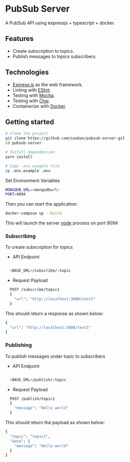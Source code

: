 # PubSub Server

A PubSub API using expressjs + typescript + docker.

## Features

- Create subscription to topics.
- Publish messages to topics subscribers.

## Technologies

- [Express.js](https://expressjs.com/) as the web framework.
- Linting with [ESlint](https://github.com/eslint/eslint/).
- Testing with [Mocha](https://mochajs.org/).
- Testing with [Chai](https://www.chaijs.com/).
- Containerize with [Docker](https://www.docker.com/).

## Getting started

```sh
# Clone the project
git clone https://github.com/sauban/pubsub-server.git
cd pubsub-server

# Install dependencies
yarn install

# Copy .env.example file
cp .env.example .env

```

Set Environment Variables

```sh
MONGODB_URL=<mongodburl>
PORT=9094
```

Then you can start the application:

```sh
docker-compose up --build
```

This will launch the server [node](https://nodejs.org/en/) process on port 9094

### Subscribing

To create subscription for topics

- API Endpoint

```sh

  <BASE_URL>/subscribe/:topic

```

- Request Payload

```sh
  POST /subscribe/topic1
  {
    "url": "http://localhost:3000/test1"
  }
```

This should return a response as shown below:

```sh
{
  "url": "http://localhost:3000/test1"
}
```

### Publishing

To publish messages under topic to subscribers

- API Endpoint

```sh

  <BASE_URL>/publish/:topic

```

- Request Payload

```sh
  POST /publish/topic1
  {
    "message": "Hello world"
  }
```

This should return the payload as shown below:

```sh
{
  "topic": "topic1",
  "data": {
    "message": "Hello world"
  }
}
```
